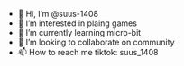 - 👋 Hi, I’m @suus-1408
- 👀 I’m interested in plaing games
- 🌱 I’m currently learning micro-bit
- 💞️ I’m looking to collaborate on community
- 📫 How to reach me tiktok: suus_1408
